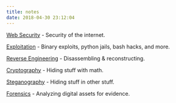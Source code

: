```yaml
---
title: notes
date: 2018-04-30 23:12:04
---
```


[Web Security](/web) - Security of the internet.

[Exploitation](/exploitation) - Binary exploits, python jails, bash hacks, and more.

[Reverse Engineering](/reversing) - Disassembling & reconstructing.

[Cryptography](/crypto) - Hiding stuff with math.

[Steganography](/stego) - Hiding stuff in other stuff.

[Forensics](/forensics) - Analyzing digital assets for evidence.
